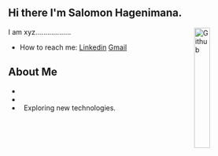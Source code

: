## Hi there I'm Salomon Hagenimana.
<img width="25%" align="right" alt="Github"
src="https://user-images.githubusercontent.com/48678280/88862734-4903af80-d201-11ea-968
b-9c939d88a37c.gif" />
I am xyz..................
- How to reach me: [Linkedin](https://www.linkedin.com/) [Gmail](salomon.hagenimana@aims.ac.rw)
<img src="https://komarev.com/ghpvc/?username=gpy1234&style=flat-square&color=blue"
alt=""/>
## About Me
- &nbsp;
- &nbsp;
- &nbsp; Exploring new technologies.
<!--
